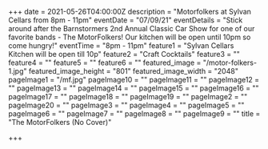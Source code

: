 +++
date = 2021-05-26T04:00:00Z
description = "Motorfolkers at Sylvan Cellars from 8pm - 11pm"
eventDate = "07/09/21"
eventDetails = "Stick around after the Barnstormers 2nd Annual Classic Car Show for one of our favorite bands - The MotorFolkers! Our kitchen will be open until 10pm so come hungry!"
eventTime = "8pm - 11pm"
feature1 = "Sylvan Cellars Kitchen will be open till 10p"
feature2 = "Craft Cocktails"
feature3 = ""
feature4 = ""
feature5 = ""
feature6 = ""
featured_image = "/motor-folkers-1.jpg"
featured_image_height = "801"
featured_image_width = "2048"
pageImage1 = "/mf.jpg"
pageImage10 = ""
pageImage11 = ""
pageImage12 = ""
pageImage13 = ""
pageImage14 = ""
pageImage15 = ""
pageImage16 = ""
pageImage17 = ""
pageImage18 = ""
pageImage19 = ""
pageImage2 = ""
pageImage20 = ""
pageImage3 = ""
pageImage4 = ""
pageImage5 = ""
pageImage6 = ""
pageImage7 = ""
pageImage8 = ""
pageImage9 = ""
title = "The MotorFolkers (No Cover)"

+++
